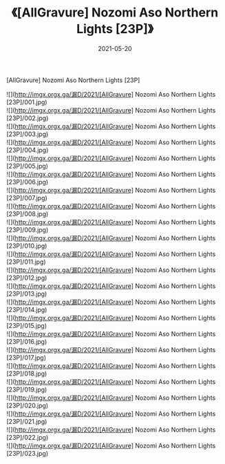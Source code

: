 ﻿---
layout: post
title:  《[AllGravure] Nozomi Aso Northern Lights [23P]》
date:   2021-05-20
img: http://imgx.orgx.ga/漏D/2021/[AllGravure] Nozomi Aso Northern Lights [23P]/000.jpg
categories: [美女, 清纯, 唯美]
---

[AllGravure] Nozomi Aso Northern Lights [23P]

  ![](http://imgx.orgx.ga/漏D/2021/[AllGravure] Nozomi Aso Northern Lights [23P]/001.jpg) <br> ![](http://imgx.orgx.ga/漏D/2021/[AllGravure] Nozomi Aso Northern Lights [23P]/002.jpg) <br> ![](http://imgx.orgx.ga/漏D/2021/[AllGravure] Nozomi Aso Northern Lights [23P]/003.jpg) <br> ![](http://imgx.orgx.ga/漏D/2021/[AllGravure] Nozomi Aso Northern Lights [23P]/004.jpg) <br> ![](http://imgx.orgx.ga/漏D/2021/[AllGravure] Nozomi Aso Northern Lights [23P]/005.jpg) <br> ![](http://imgx.orgx.ga/漏D/2021/[AllGravure] Nozomi Aso Northern Lights [23P]/006.jpg) <br> ![](http://imgx.orgx.ga/漏D/2021/[AllGravure] Nozomi Aso Northern Lights [23P]/007.jpg) <br> ![](http://imgx.orgx.ga/漏D/2021/[AllGravure] Nozomi Aso Northern Lights [23P]/008.jpg) <br> ![](http://imgx.orgx.ga/漏D/2021/[AllGravure] Nozomi Aso Northern Lights [23P]/009.jpg) <br> ![](http://imgx.orgx.ga/漏D/2021/[AllGravure] Nozomi Aso Northern Lights [23P]/010.jpg) <br> ![](http://imgx.orgx.ga/漏D/2021/[AllGravure] Nozomi Aso Northern Lights [23P]/011.jpg) <br> ![](http://imgx.orgx.ga/漏D/2021/[AllGravure] Nozomi Aso Northern Lights [23P]/012.jpg) <br> ![](http://imgx.orgx.ga/漏D/2021/[AllGravure] Nozomi Aso Northern Lights [23P]/013.jpg) <br> ![](http://imgx.orgx.ga/漏D/2021/[AllGravure] Nozomi Aso Northern Lights [23P]/014.jpg) <br> ![](http://imgx.orgx.ga/漏D/2021/[AllGravure] Nozomi Aso Northern Lights [23P]/015.jpg) <br> ![](http://imgx.orgx.ga/漏D/2021/[AllGravure] Nozomi Aso Northern Lights [23P]/016.jpg) <br> ![](http://imgx.orgx.ga/漏D/2021/[AllGravure] Nozomi Aso Northern Lights [23P]/017.jpg) <br> ![](http://imgx.orgx.ga/漏D/2021/[AllGravure] Nozomi Aso Northern Lights [23P]/018.jpg) <br> ![](http://imgx.orgx.ga/漏D/2021/[AllGravure] Nozomi Aso Northern Lights [23P]/019.jpg) <br> ![](http://imgx.orgx.ga/漏D/2021/[AllGravure] Nozomi Aso Northern Lights [23P]/020.jpg) <br> ![](http://imgx.orgx.ga/漏D/2021/[AllGravure] Nozomi Aso Northern Lights [23P]/021.jpg) <br> ![](http://imgx.orgx.ga/漏D/2021/[AllGravure] Nozomi Aso Northern Lights [23P]/022.jpg) <br> ![](http://imgx.orgx.ga/漏D/2021/[AllGravure] Nozomi Aso Northern Lights [23P]/023.jpg) <br>
